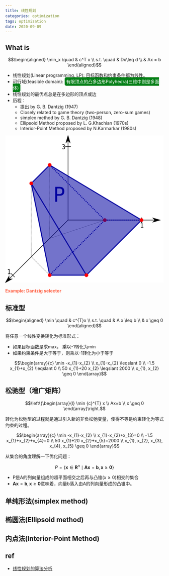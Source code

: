 ```yaml
---
title: 线性规划
categories: optimization
tags: optimization
date: 2020-09-09
---
```


## What is

$$\begin{aligned}
\min_x \quad & c^T x \\
s.t. \quad & Dx\leq d \\
& Ax = b
\end{aligned}$$

- 线性规划(Linear programming, LP): 目标函数和约束条件都为线性。
- 可行域(feasible domain): <font style='background: #007f16;color: #ffffff;opacity:1.0; border-radius: 5px; padding:5px;'>有限顶点的凸多边形Polyhedra(三维中则是多面体)</font>
- 线性规划的最优点总是在多边形的顶点或边
- 历程：
    - 提出 by G. B. Dantzig (1947)
    - Closely related to game theory (two-person, zero-sum games)
    - simplex method by G. B. Dantzig (1948)
    - Ellipsoid Method proposed by L. G.Khachian (1970s)
    - Interior-Point Method proposed by N.Karmarkar (1980s)

![3dpoly](imgs/3dpoly.svg)

**<font color='Tomato'>Example: Dantzig selector</font>**



## 标准型

$$\begin{aligned}
\min  \quad & c^{T}x \\
s.t. \quad & A x \leq b \\
& x \geq 0
\end{aligned}$$

将任意一个线性变换转化为标准形式：

- 如果目标函数是求max， 乘以-1转化为min
- 如果约束条件是大于等于，则乘以-1转化为小于等于

$$\begin{array}{c}
\min -x_{1}-x_{2} \\
x_{1}-x_{2} \leqslant 0 \\
-1.5 x_{1}+x_{2} \leqslant 0 \\
50 x_{1}+20 x_{2} \leqslant 2000 \\
x_{1}, x_{2} \geq 0
\end{array}$$

## 松驰型（增广矩阵）

$$\left\{\begin{array}{l}
\min {c}^{T} x \\
Ax=b \\
x \geq 0
\end{array}\right.$$

转化为松弛型的过程就是通过引入新的非负松弛变量，使得不等是约束转化为等式约束的过程。

$$\begin{array}{c}
\min -x_{1}-x_{2} \\
x_{1}-x_{2}+x_{3}=0 \\
-1.5 x_{1}+x_{2}+x_{4}=0 \\
50 x_{1}+20 x_{2}+x_{5}=2000 \\
x_{1}, x_{2}, x_{3}, x_{4}, x_{5} \geq 0
\end{array}$$

从集合的角度理解一下优化问题：

$$P=\left\{\mathbf{x} \in \mathbf{R}^{n} \mid \mathbf{A} \mathbf{x}=\mathbf{b}, \mathbf{x} \geq \mathbf{0}\right\}$$

- P是A的列向量组成的超平面相交之后再与凸锥($x\geq 0$)相交的集合
- $\mathbf{A} \mathbf{x}=\mathbf{b}, \mathbf{x} \geq \mathbf{0}$意味着，向量b落入由A的列向量形成的凸锥中。

## 单纯形法(simplex method)
## 椭圆法(Ellipsoid method)
## 内点法(Interior-Point Method)


## ref

- [线性规划的算法分析](https://www.jianshu.com/p/a0fc8a57f452)